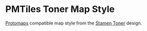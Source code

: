 # PMTiles Toner Map Style

[Protomaps](https://protomaps.com) compatible map style from the [Stamen Toner](https://maps.stamen.com/toner/#12/37.7706/-122.3782) design.
